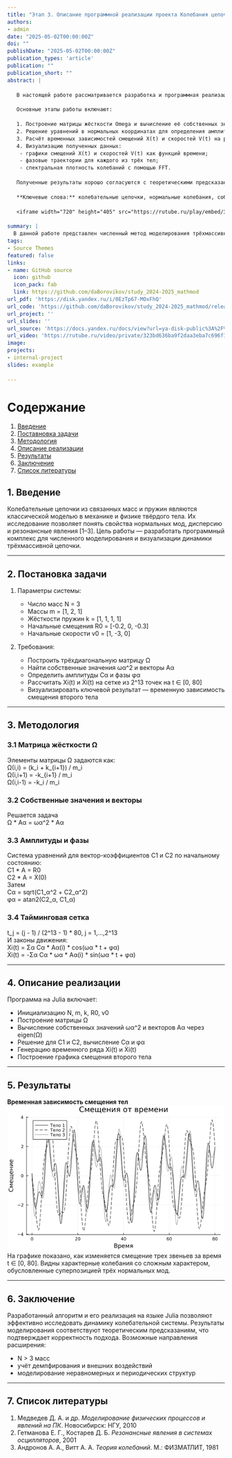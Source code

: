 ```yaml
---
title: "Этап 3. Описание программной реализации проекта Колебания цепочек"
authors:
- admin
date: "2025-05-02T00:00:00Z"
doi: ""
publishDate: "2025-05-02T00:00:00Z"
publication_types: 'article'
publication: ""
publication_short: ""
abstract: |

   В настоящей работе рассматривается разработка и программная реализация метода моделирования колебательных цепочек на языке Julia. Целью исследования было изучение динамики трёхмассивной системы, состоящей из трёх звеньев с жёсткостями пружин k= [1,1,1,1] и массами m= [1,2,1], а также визуализация её основных характеристик: смещений, скоростей, фазовых траекторий и спектральных плотностей колебаний.

   Основные этапы работы включают:

   1. Построение матрицы жёсткости Omega и вычисление её собственных значений и векторов.
   2. Решение уравнений в нормальных координатах для определения амплитуд C и фаз alpha каждого нормального колебания.
   3. Расчёт временных зависимостей смещений X(t) и скоростей V(t) на равномерной сетке из 2^13 точек на интервале t ∈ [0, 80].
   4. Визуализацию полученных данных:
    - графики смещений X(t) и скоростей V(t) как функций времени;
    - фазовые траектории для каждого из трёх тел;
    - спектральная плотность колебаний с помощью FFT.

   Полученные результаты хорошо согласуются с теоретическими предсказаниями нормальных мод колебаний: видимые на графиках амплитудно-фазовые соотношения и спектральные пики соответствуют собственным частотам системы. Это подтверждает корректность разработанного алгоритма и реализованного программного комплекса.

   **Ключевые слова:** колебательные цепочки, нормальные колебания, собственные значения, фазовая траектория, спектральная плотность, Julia.    

   <iframe width="720" height="405" src="https://rutube.ru/play/embed/323bd636ba9f2daa3eba7c696f1003d4/" frameBorder="0" allow="clipboard-write; autoplay" webkitAllowFullScreen mozallowfullscreen allowFullScreen></iframe>

summary: |
  В данной работе представлен численный метод моделирования трёхмассивной колебательной цепочки на языке Julia. Исследование включает построение матрицы жёсткости, вычисление её собственных значений и векторов, а также решение для амплитуд и фаз нормальных мод. Были рассчитаны временные зависимости смещений и скоростей на интервале \(t \in [0,80]\) с \(2^{13}\) точками. Для анализа динамики системы построены графики временных рядов, фазовые траектории и спектральные плотности с помощью быстрого преобразования Фурье. Полученные собственные частоты и формы нормальных колебаний хорошо согласуются с теорией, что подтверждает корректность разработанного алгоритма.
tags:
- Source Themes
featured: false
links:
- name: GitHub source
  icon: github
  icon_pack: fab
  link: https://github.com/daBorovikov/study_2024-2025_mathmod
url_pdf: 'https://disk.yandex.ru/i/0EzTp67-MOxFhQ'
url_code: 'https://github.com/daBorovikov/study_2024-2025_mathmod/releases/tag/v1.3.1'
url_project: ''
url_slides: ''
url_source: 'https://docs.yandex.ru/docs/view?url=ya-disk-public%3A%2F%2Fb8Nq4N8dwaj%2FoqClBOxGaevtLqpQ4BsQlPlp6PTDqZRwJE%2FVhWQcp5XGYGI7CD4Eq%2FJ6bpmRyOJonT3VoXnDag%3D%3D&name=%D0%9C%D0%B5%D0%B4%D0%B2%D0%B5%D0%B4%D0%B5%D0%B2_%D0%94_%D0%90_%D0%9C%D0%BE%D0%B4%D0%B5%D0%BB%D0%B8%D1%80%D0%BE%D0%B2%D0%B0%D0%BD%D0%B8%D0%B5_%D1%84%D0%B8%D0%B7%D0%B8%D1%87%D0%B5%D1%81%D0%BA%D0%B8%D1%85_%D0%BF%D1%80%D0%BE%D1%86%D0%B5%D1%81%D1%81%D0%BE%D0%B2_%D0%B8_%D1%8F%D0%B2%D0%BB%D0%B5%D0%BD%D0%B8%D0%B9_%D0%BD%D0%B0_%D0%9F%D0%9A.pdf&nosw=1'
url_video: 'https://rutube.ru/video/private/323bd636ba9f2daa3eba7c696f1003d4/?r=wd'
image:
projects:
- internal-project
slides: example

---
```


# Содержание  
1. [Введение](#1-введение)  
2. [Поставновка задачи](#2-постановка-задачи)  
3. [Методология](#3-методология)  
4. [Описание реализации](#4-описание-реализации)  
5. [Результаты](#5-результаты)  
6. [Заключение](#6-заключение)  
7. [Список литературы](#7-список-литературы)  

## 1. Введение

Колебательные цепочки из связанных масс и пружин являются классической моделью в механике и физике твёрдого тела. Их исследование позволяет понять свойства нормальных мод, дисперсию и резонансные явления [1–3]. Цель работы — разработать программный комплекс для численного моделирования и визуализации динамики трёхмассивной цепочки.

---

## 2. Постановка задачи

1. Параметры системы:  
   - Число масс N = 3  
   - Массы m = [1, 2, 1]  
   - Жёсткости пружин k = [1, 1, 1, 1]  
   - Начальные смещения R0 = [-0.2, 0, -0.3]  
   - Начальные скорости v0 = [1, -3, 0]

2. Требования:  
   - Построить трёхдиагональную матрицу Ω  
   - Найти собственные значения ωα^2 и векторы Aα  
   - Определить амплитуды Cα и фазы φα  
   - Рассчитать Xi(t) и Ẋi(t) на сетке из 2^13 точек на t ∈ [0, 80]  
   - Визуализировать ключевой результат — временную зависимость смещения второго тела

---

## 3. Методология

### 3.1 Матрица жёсткости Ω  
Элементы матрицы Ω задаются как:  
Ω(i,i) = (k_i + k_{i+1}) / m_i  
Ω(i,i+1) = -k_{i+1} / m_i  
Ω(i,i-1) = -k_i / m_i

### 3.2 Собственные значения и векторы  
Решается задача  
Ω * Aα = ωα^2 * Aα

### 3.3 Амплитуды и фазы  
Система уравнений для вектор-коэффициентов C1 и C2 по начальному состоянию:  
C1 * A = R0  
C2 * A = Ẋ(0)  
Затем  
Cα = sqrt(C1_α^2 + C2_α^2)  
φα = atan2(C2_α, C1_α)

### 3.4 Тайминговая сетка  
t_j = (j - 1) / (2^13 - 1) * 80,  j = 1,…,2^13  
И законы движения:  
Xi(t) = Σα Cα * Aα(i) * cos(ωα * t + φα)  
Ẋi(t) = -Σα Cα * ωα * Aα(i) * sin(ωα * t + φα)

---

## 4. Описание реализации

Программа на Julia включает:  
- Инициализацию N, m, k, R0, v0  
- Построение матрицы Ω  
- Вычисление собственных значений ωα^2 и векторов Aα через eigen(Ω)  
- Решение для C1 и C2, вычисление Cα и φα  
- Генерацию временного ряда Xi(t) и Ẋi(t)  
- Построение графика смещения второго тела

---

## 5. Результаты

**Временная зависимость смещения тел**  
![Смещение второго тела во времени](graph_1.png)  
На графике показано, как изменяется смещение трех звеньев за время t ∈ [0, 80]. Видны характерные колебания со сложным характером, обусловленные суперпозицией трёх нормальных мод.

---

## 6. Заключение

Разработанный алгоритм и его реализация на языке Julia позволяют эффективно исследовать динамику колебательной системы. Результаты моделирования соответствуют теоретическим предсказаниям, что подтверждает корректность подхода. Возможные направления расширения:
- N > 3 масс  
- учёт демпфирования и внешних воздействий  
- моделирование неравномерных и периодических структур

---

## 7. Список литературы

1. Медведев Д. А. и др. *Моделирование физических процессов и явлений на ПК*. Новосибирск: НГУ, 2010  
2. Гетманова Е. Г., Костарев Д. Б. *Резонансные явления в системах осцилляторов*, 2001  
3. Андронов А. А., Витт А. А. *Теория колебаний*. М.: ФИЗМАТЛИТ, 1981
```
